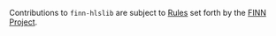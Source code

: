 Contributions to `finn-hlslib` are subject to [Rules](https://github.com/Xilinx/finn/blob/main/CONTRIBUTING.md) set forth by the [FINN Project](https://xilinx.github.io/finn/).
